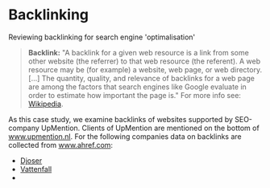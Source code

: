 # Backlinking
Reviewing backlinking for search engine 'optimalisation' 

> **Backlink:** "A backlink for a given web resource is a link from some other website (the referrer) to that web resource (the referent). A web resource may be (for example) a website, web page, or web directory. [...] The quantity, quality, and relevance of backlinks for a web page are among the factors that search engines like Google evaluate in order to estimate how important the page is." For more info see: <a href="https://en.wikipedia.org/wiki/Backlink" target="_blank">Wikipedia</a>.

As this case study, we examine backlinks of websites supported by SEO-company UpMention. Clients of UpMention are mentioned on the bottom of <a href="www.upmention.nl/" target="_blank">www.upmention.nl</a>. For the following companies data on backlinks are collected from <a href="www.ahref.com" target="_blank">www.ahref.com</a>: 
- <a href="www.djoser.nl" target="_blank">Djoser</a>
- <a href="www.vattenfall.nl" target="_blank">Vattenfall</a>
- 
